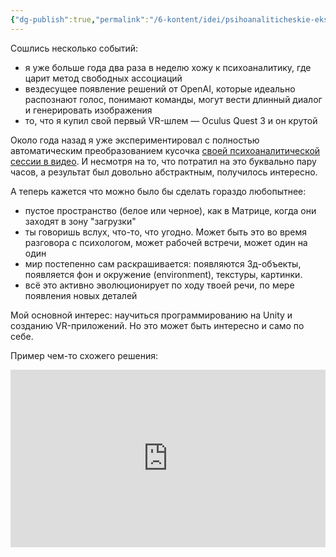 ```yaml
---
{"dg-publish":true,"permalink":"/6-kontent/idei/psihoanaliticheskie-eksperimenty-s-vr-open-ai-i-llm/","created":"2024-01-02T13:10:20.038+07:00","updated":"2024-02-20T02:13:59.803+07:00"}
---
```


Сошлись несколько событий:
- я уже больше года два раза в неделю хожу к психоаналитику, где царит метод свободных ассоциаций
- вездесущее появление решений от OpenAI, которые идеально распознают голос, понимают команды, могут вести длинный диалог и генерировать изображения
- то, что я купил свой первый VR-шлем — Oculus Quest 3 и он крутой

Около года назад я уже экспериментировал с полностью автоматическим преобразованием кусочка [своей психоаналитической сессии в видео](https://youtube.com/shorts/qkpp7srSc14?si=1OdtU3mmPoFcuGx4). И несмотря на то, что потратил на это буквально пару часов, а результат был довольно абстрактным, получилось интересно.

А теперь кажется  что можно было бы сделать гораздо любопытнее:
- пустое пространство (белое или черное), как в Матрице, когда они заходят в зону "загрузки"
- ты говоришь вслух, что-то, что угодно. Может быть это во время разговора с психологом, может рабочей встречи, может один на один
- мир постепенно сам раскрашивается: появляются 3д-объекты, появляется фон и окружение (environment), текстуры, картинки.
- всё это активно эволюционирует по ходу  твоей речи, по мере появления новых деталей

Мой основной интерес: научиться программированию на Unity и созданию VR-приложений. Но это может быть интересно и само по себе.

Пример чем-то схожего решения:
<iframe src="https://www.youtube.com/embed/_3lGQ_MZ8o4" title="Схожее, но другое решение" style="width:100%; aspect-ratio:16/9" loading="lazy" frameborder="0" allow="accelerometer; autoplay; clipboard-write; encrypted-media; gyroscope; picture-in-picture; web-share" allowfullscreen></iframe>